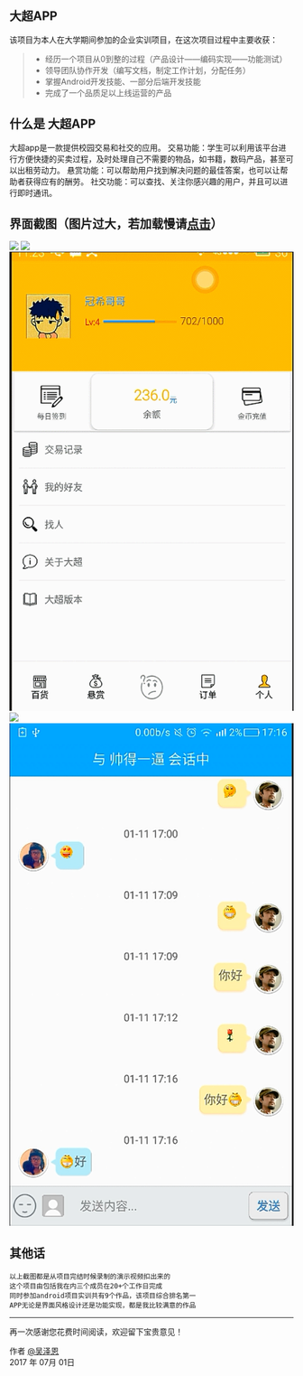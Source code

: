 ## 大超APP
该项目为本人在大学期间参加的企业实训项目，在这次项目过程中主要收获：

> * 经历一个项目从0到整的过程（产品设计——编码实现——功能测试）
> * 领导团队协作开发（编写文档，制定工作计划，分配任务）
> * 掌握Android开发技能、一部分后端开发技能
> * 完成了一个品质足以上线运营的产品

## 什么是 大超APP

大超app是一款提供校园交易和社交的应用。
交易功能：学生可以利用该平台进行方便快捷的买卖过程，及时处理自己不需要的物品，如书籍，数码产品，甚至可以出租劳动力。
悬赏功能：可以帮助用户找到解决问题的最佳答案，也可以让帮助者获得应有的酬劳。
社交功能：可以查找、关注你感兴趣的用户，并且可以进行即时通讯。

## 界面截图（图片过大，若加载慢请[点击][2]）

![](https://github.com/DGUT-Asiasoft-2013/Client_DIBIAOZUIQIANGTEAM/blob/master/imgs/GIF.gif)
![](https://github.com/DGUT-Asiasoft-2013/Client_DIBIAOZUIQIANGTEAM/blob/master/imgs/GIF2.gif)
![](https://github.com/DGUT-Asiasoft-2013/Client_DIBIAOZUIQIANGTEAM/blob/master/imgs/GIF3.gif)
![](https://github.com/DGUT-Asiasoft-2013/Client_DIBIAOZUIQIANGTEAM/blob/master/imgs/GIF4.gif)
![](https://github.com/DGUT-Asiasoft-2013/Client_DIBIAOZUIQIANGTEAM/blob/master/imgs/GIF5.png)

## 其他话
    以上截图都是从项目完结时候录制的演示视频扣出来的
    这个项目由包括我在内三个成员在20+个工作日完成
    同时参加android项目实训共有9个作品，该项目综合排名第一
    APP无论是界面风格设计还是功能实现，都是我比较满意的作品

------

再一次感谢您花费时间阅读，欢迎留下宝贵意见！

作者 [@吴泽恩][1]     
2017 年 07月 01日    

[1]: https://github.com/DIBIAOZUIQIANGTEAM
[2]: https://github.com/DGUT-Asiasoft-2013/Client_DIBIAOZUIQIANGTEAM/tree/master/imgs
